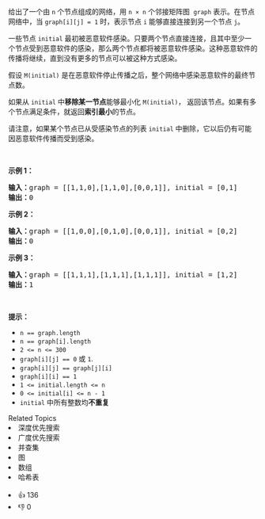 <p>给出了一个由 <code>n</code> 个节点组成的网络，用 <code>n × n</code> 个邻接矩阵图
 <meta charset="UTF-8" />&nbsp;<code>graph</code>&nbsp;表示。在节点网络中，当 <code>graph[i][j] = 1</code>&nbsp;时，表示节点&nbsp;<code>i</code>&nbsp;能够直接连接到另一个节点 <code>j</code>。&nbsp;</p>

<p>一些节点&nbsp;<code>initial</code>&nbsp;最初被恶意软件感染。只要两个节点直接连接，且其中至少一个节点受到恶意软件的感染，那么两个节点都将被恶意软件感染。这种恶意软件的传播将继续，直到没有更多的节点可以被这种方式感染。</p>

<p>假设 <code>M(initial)</code> 是在恶意软件停止传播之后，整个网络中感染恶意软件的最终节点数。</p>

<p>如果从&nbsp;<code>initial</code>&nbsp;中<strong>移除某一节点</strong>能够最小化 <code>M(initial)</code>， 返回该节点。如果有多个节点满足条件，就返回<strong>索引最小</strong>的节点。</p>

<p>请注意，如果某个节点已从受感染节点的列表 <code>initial</code> 中删除，它以后仍有可能因恶意软件传播而受到感染。</p>

<p>&nbsp;</p>

<ol> 
</ol>

<p><strong class="example">示例 1：</strong></p>

<pre>
<strong>输入：</strong>graph = [[1,1,0],[1,1,0],[0,0,1]], initial = [0,1]
<strong>输出：</strong>0
</pre>

<p><strong class="example">示例 2：</strong></p>

<pre>
<strong>输入：</strong>graph = [[1,0,0],[0,1,0],[0,0,1]], initial = [0,2]
<strong>输出：</strong>0
</pre>

<p><strong class="example">示例 3：</strong></p>

<pre>
<strong>输入：</strong>graph = [[1,1,1],[1,1,1],[1,1,1]], initial = [1,2]
<strong>输出：</strong>1
</pre>

<p>&nbsp;</p>

<p><strong>提示：</strong></p> 
<meta charset="UTF-8" />

<ul> 
 <li><code>n == graph.length</code></li> 
 <li><code>n == graph[i].length</code></li> 
 <li><code>2 &lt;= n &lt;= 300</code></li> 
 <li><code>graph[i][j]&nbsp;==&nbsp;0</code>&nbsp;或&nbsp;<code>1</code>.</li> 
 <li><code>graph[i][j] == graph[j][i]</code></li> 
 <li><code>graph[i][i] == 1</code></li> 
 <li><code>1 &lt;= initial.length &lt;= n</code></li> 
 <li><code>0 &lt;= initial[i] &lt;= n - 1</code></li> 
 <li><code>initial</code>&nbsp;中所有整数均<strong>不重复</strong></li> 
</ul>

<div><div>Related Topics</div><div><li>深度优先搜索</li><li>广度优先搜索</li><li>并查集</li><li>图</li><li>数组</li><li>哈希表</li></div></div><br><div><li>👍 136</li><li>👎 0</li></div>